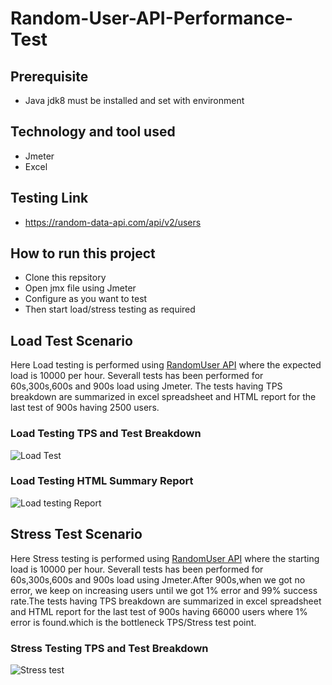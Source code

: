 # Random-User-API-Performance-Test
## Prerequisite
  - Java jdk8 must be installed and set with environment
## Technology and tool used
  - Jmeter
  - Excel
## Testing Link
  - https://random-data-api.com/api/v2/users
## How to run this project
  - Clone this repsitory
  - Open jmx file using Jmeter
  - Configure as you want to test
  - Then start load/stress testing as required
## Load Test Scenario
Here Load testing  is performed using [RandomUser API](https://demoqa.com/BookStore/v1/Books) where the expected load is 10000 per hour. Severall tests has been performed for 60s,300s,600s and 900s load using Jmeter. The tests having TPS breakdown are summarized in excel spreadsheet and HTML report for the last test of 900s having 2500 users.
### Load Testing TPS and Test Breakdown
  ![Load Test](https://user-images.githubusercontent.com/85132422/193652169-4d383b40-77f6-4d7e-b0fa-befbca9cfa35.PNG)
### Load Testing HTML Summary Report
  ![Load testing Report](https://user-images.githubusercontent.com/85132422/193652367-31839eb7-bf98-4443-8713-f2444278ce2f.PNG)
## Stress Test Scenario
Here Stress testing  is performed using [RandomUser API](https://demoqa.com/BookStore/v1/Books) where the starting load is 10000 per hour. Severall tests has been performed for 60s,300s,600s and 900s load using Jmeter.After 900s,when we got no error, we keep on increasing users until we got 1% error and 99% success rate.The tests having TPS breakdown are summarized in excel spreadsheet and HTML report for the last test of 900s having 66000 users where 1% error is found.which is the bottleneck TPS/Stress test point.
### Stress Testing TPS and Test Breakdown
  ![Stress test](https://user-images.githubusercontent.com/85132422/193652471-4b141cef-56e2-43b9-a893-26e703609dc5.PNG)

